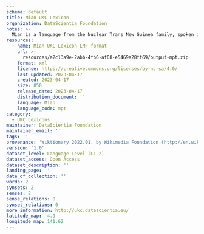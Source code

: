 ```yaml
---
schema: default
title: Mian UKC Lexicon
organization: DataScientia Foundation
notes: >-
  Mian is a language from the Nuclear Trans New Guinea family, spoken in Oceania. The UKC Lexicon of Mian is represented as a lexico-semantic network. It consists of words, word senses, synsets, as well as sense-level and synset-level relationships.
resources:
  - name: Mian UKC Lexicon LMF format
    url: >-
      resources/a2c13a9e-2abb-4fb6-af08-e5469a28ff69/output-mpt.zip
    format: xml
    license: https://creativecommons.org/licenses/by-nc-sa/4.0/
    last_updated: 2023-04-17
    created: 2023-04-17
    size: 850
    release_date: 2023-04-17
    distribution_document: ''
    language: Mian
    language_code: mpt
category:
  - UKC Lexicons
maintainer: DataScientia Foundation
maintainer_email: ''
tags: ''
provenance: 'Wiktionary 2022.01. by Wikimedia Foundation (http://en.wiktionary.org); Princeton WordNet 2.1 by Princeton University (https://wordnet.princeton.edu)'
version: '1.0'
dataset_level: Language Level (L1-2)
dataset_access: Open Access
dataset_description: ''
landing_page: ''
date_of_collection: ''
words: 2
synsets: 2
senses: 2
sense_relations: 0
synset_relations: 0
more_information: http://ukc.datascientia.eu/
latitude_map: -4.9
longitude_map: 141.62
---
```

